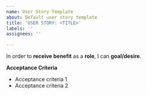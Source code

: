 ```yaml
---
name: User Story Template
about: Default user story template
title: 'USER STORY: <TITLE>'
labels: ''
assignees: ''

---
```


In order to **receive benefit** as a **role**, I can **goal/desire**.

**Acceptance Criteria**

- Acceptance criteria 1
- Acceptance criteria 2
